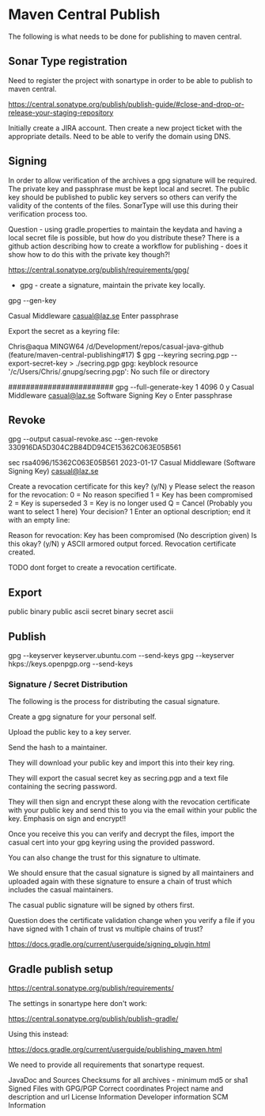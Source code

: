 # Maven Central Publish

The following is what needs to be done for publishing to maven central.

## Sonar Type registration

Need to register the project with sonartype in order to be able to publish to maven central.

https://central.sonatype.org/publish/publish-guide/#close-and-drop-or-release-your-staging-repository

Initially create a JIRA account.
Then create a new project ticket with the appropriate details.
Need to be able to verify the domain using DNS.

## Signing

In order to allow verification of the archives a gpg signature will be required.
The private key and passphrase must be kept local and secret.
The public key should be published to public key servers so others can verify the validity of the contents of the files.
SonarType will use this during their verification process too.

Question - using gradle.properties to maintain the keydata and having a local secret file is possible, but how do you distribute these?
There is a github action describing how to create a workflow for publishing -  does it show how to do this with the private key though?!

https://central.sonatype.org/publish/requirements/gpg/

* gpg - create a signature, maintain the private key locally.

gpg --gen-key

Casual Middleware
casual@laz.se
Enter passphrase

Export the secret as a keyring file:

Chris@aqua MINGW64 /d/Development/repos/casual-java-github (feature/maven-central-publishing#17)
$ gpg --keyring secring.pgp --export-secret-key > ./secring.pgp
gpg: keyblock resource '/c/Users/Chris/.gnupg/secring.pgp': No such file or directory


########################
gpg --full-generate-key
1
4096
0
y
Casual Middleware
casual@laz.se
Software Signing Key
o
Enter passphrase


## Revoke 
gpg --output casual-revoke.asc --gen-revoke 330916DA5D304C2B84DD94CE15362C063E05B561

sec  rsa4096/15362C063E05B561 2023-01-17 Casual Middleware (Software Signing Key) <casual@laz.se>

Create a revocation certificate for this key? (y/N) y
Please select the reason for the revocation:
0 = No reason specified
1 = Key has been compromised
2 = Key is superseded
3 = Key is no longer used
Q = Cancel
(Probably you want to select 1 here)
Your decision? 1
Enter an optional description; end it with an empty line:
>
Reason for revocation: Key has been compromised
(No description given)
Is this okay? (y/N) y
ASCII armored output forced.
Revocation certificate created.



TODO dont forget to create a revocation certificate.

## Export

public binary
public ascii
secret binary
secret ascii

## Publish
gpg --keyserver keyserver.ubuntu.com --send-keys
gpg --keyserver hkps://keys.openpgp.org --send-keys


### Signature / Secret Distribution

The following is the process for distributing the casual signature.

Create a gpg signature for your personal self.

Upload the public key to a key server.

Send the hash to a maintainer.

They will download your public key and import this into their key ring.

They will export the casual secret key as secring.pgp and a text file containing the secring password.

They will then sign and encrypt these along with the revocation certificate with your public key and send this to you via the email within your public the key.
Emphasis on sign and encrypt!!

Once you receive this you can verify and decrypt the files, import the casual cert into your gpg keyring using the provided password.

You can also change the trust for this signature to ultimate.

We should ensure that the casual signature is signed by all maintainers and uploaded again with these signature to ensure a chain of trust
which includes the casual maintainers.

The casual public signature will be signed by others first.

Question does the certificate validation change when you verify a file if you have signed with 1 chain of trust vs multiple chains of trust?


https://docs.gradle.org/current/userguide/signing_plugin.html


## Gradle publish setup

https://central.sonatype.org/publish/requirements/

The settings in sonartype here don't work:

https://central.sonatype.org/publish/publish-gradle/

Using this instead:

https://docs.gradle.org/current/userguide/publishing_maven.html

We need to provide all requirements that sonartype request.

JavaDoc and Sources
Checksums for all archives - minimum md5 or sha1
Signed Files with GPG/PGP
Correct coordinates
Project name and description and url
License Information
Developer information
SCM Information
